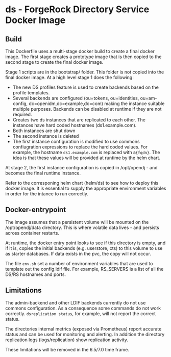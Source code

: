 # ds - ForgeRock Directory Service Docker Image


## Build

This Dockerfile uses a multi-stage docker build to create a final docker image. The first stage creates a 
prototype image that is then copied to the second stage to create the final docker image. 

Stage 1 scripts are in the bootstrap/ folder. This folder is not copied into the final docker image. At a high level stage 1
does the following:

* The new DS profiles feature is used to create backends based on the profile templates.
* Several backends are configured (ou=tokens, ou=identities, ou=am-config, dc=openidm,dc=example,dc=com) making the instance suitable multiple
purposes. Backends can be disabled at runtime if they are not required.
* Creates two ds instances that are replicated to each other. The instances have hard coded hostnames (ds1.example.com).
* Both instances are shut down
* The second instance is deleted
* The first instance configuration is modified to use commons confiugration expressions to replace the hard 
 coded values. For example, the hostname `ds1.example.com` is replaced with `&{fqdn}`. The idea is that 
 these values will be provided at runtime by the helm chart.

 At stage 2, the first instance configuration is copied in /opt/opendj - and becomes the final runtime instance.

Refer to the corresponing helm chart (helm/ds) to see how to deploy this docker image. It is essential to 
supply the appropriate environment variables in order for the intance to run correctly. 

## Docker-entrypoint

The image assumes that a persistent volume will be mounted on the /opt/opendj/data directory. This is where volatile
data lives - and persists across container restarts.

At runtime, the docker entry point looks to see if this directory is empty, and if it is, copies the initial backends (e.g. userstore, cts) to this volume
to use as starter databases.  If data exists in the pvc, the copy will not occur.

The file `env.sh` set a number of environment variables that are used to template out the config.ldif file. For example,
RS_SERVERS is a list of all the DS/RS hostnames and ports. 


## Limitations

The admin-backend and other LDIF backends currently do not use commons configuration. As a consequence some commands do not work correctly. `dsreplication status`,
for example, will not report the correct status.

The directories internal metrics (exposed via Prometheus) report accurate status and can be used for monitoring and alerting. In addition
the directory replication logs (logs/replication) show replication activity.

These limitations will be removed in the 6.5/7.0 time frame.


